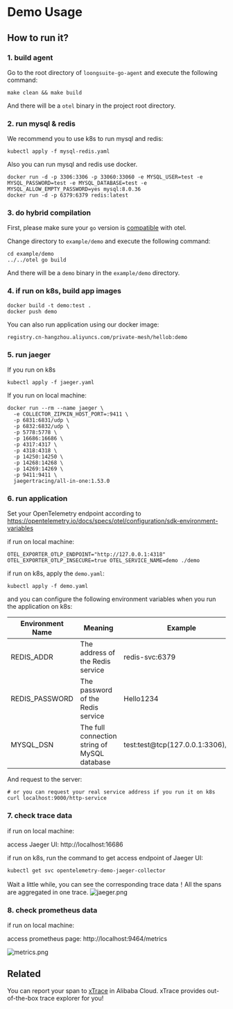 # Demo Usage

## How to run it?

### 1. build agent

Go to the root directory of `loongsuite-go-agent` and execute the following command:

```shell
make clean && make build
```

And there will be a `otel` binary in the project root directory.

### 2. run mysql & redis

We recommend you to use k8s to run mysql and redis:

```shell
kubectl apply -f mysql-redis.yaml
```

Also you can run mysql and redis use docker.

```shell
docker run -d -p 3306:3306 -p 33060:33060 -e MYSQL_USER=test -e MYSQL_PASSWORD=test -e MYSQL_DATABASE=test -e MYSQL_ALLOW_EMPTY_PASSWORD=yes mysql:8.0.36
docker run -d -p 6379:6379 redis:latest
```

### 3. do hybrid compilation

First, please make sure your `go` version is [compatible](../../docs/compatibility.md) with otel.

Change directory to `example/demo` and execute the following command:

```shell
cd example/demo
../../otel go build
```

And there will be a `demo` binary in the `example/demo` directory.

### 4. if run on k8s, build app images

```shell
docker build -t demo:test .
docker push demo
```

You can also run application using our docker image:

```shell
registry.cn-hangzhou.aliyuncs.com/private-mesh/hellob:demo
```

### 5. run jaeger

If you run on k8s

```shell
kubectl apply -f jaeger.yaml
```

If you run on local machine:

```shell
docker run --rm --name jaeger \
  -e COLLECTOR_ZIPKIN_HOST_PORT=:9411 \
  -p 6831:6831/udp \
  -p 6832:6832/udp \
  -p 5778:5778 \
  -p 16686:16686 \
  -p 4317:4317 \
  -p 4318:4318 \
  -p 14250:14250 \
  -p 14268:14268 \
  -p 14269:14269 \
  -p 9411:9411 \
  jaegertracing/all-in-one:1.53.0
```

### 6. run application

Set your OpenTelemetry endpoint according
to https://opentelemetry.io/docs/specs/otel/configuration/sdk-environment-variables

if run on local machine:

```shell
OTEL_EXPORTER_OTLP_ENDPOINT="http://127.0.0.1:4318" OTEL_EXPORTER_OTLP_INSECURE=true OTEL_SERVICE_NAME=demo ./demo
```

if run on k8s, apply the `demo.yaml`:

```shell
kubectl apply -f demo.yaml
```

and you can configure the following environment variables when you run the application on k8s:

| Environment Name | Meaning                                      | Example                            |
|------------------|----------------------------------------------|------------------------------------|
| REDIS_ADDR       | The address of the Redis service             | redis-svc:6379                     |
| REDIS_PASSWORD   | The password of the Redis service            | Hello1234                          |
| MYSQL_DSN        | The full connection string of MySQL database | test:test@tcp(127.0.0.1:3306)/test |

And request to the server:

```shell
# or you can request your real service address if you run it on k8s
curl localhost:9000/http-service
```

### 7. check trace data

if run on local machine:

access Jaeger UI: http://localhost:16686

if run on k8s, run the command to get access endpoint of Jaeger UI:

```shell
kubectl get svc opentelemetry-demo-jaeger-collector
```

Wait a little while, you can see the corresponding trace data！All the spans are aggregated in one trace.
![jaeger.png](images/jaeger.png)

### 8. check prometheus data

if run on local machine:

access prometheus page: http://localhost:9464/metrics

![metrics.png](images/metrics.png)

## Related

You can report your span to [xTrace](https://help.aliyun.com/zh/opentelemetry/) in Alibaba Cloud. xTrace provides out-of-the-box trace explorer for you!
